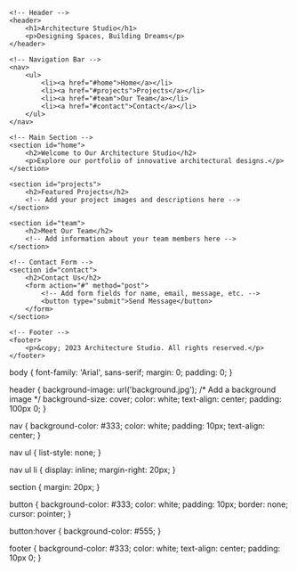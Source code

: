 <!DOCTYPE html>
<html lang="en">
<head>
    <meta charset="UTF-8">
    <meta name="viewport" content="width=device-width, initial-scale=1.0">
    <link rel="stylesheet" href="styles.css">
    <title>Architecture Studio</title>
</head>
<body>

    <!-- Header -->
    <header>
        <h1>Architecture Studio</h1>
        <p>Designing Spaces, Building Dreams</p>
    </header>

    <!-- Navigation Bar -->
    <nav>
        <ul>
            <li><a href="#home">Home</a></li>
            <li><a href="#projects">Projects</a></li>
            <li><a href="#team">Our Team</a></li>
            <li><a href="#contact">Contact</a></li>
        </ul>
    </nav>

    <!-- Main Section -->
    <section id="home">
        <h2>Welcome to Our Architecture Studio</h2>
        <p>Explore our portfolio of innovative architectural designs.</p>
    </section>

    <section id="projects">
        <h2>Featured Projects</h2>
        <!-- Add your project images and descriptions here -->
    </section>

    <section id="team">
        <h2>Meet Our Team</h2>
        <!-- Add information about your team members here -->
    </section>

    <!-- Contact Form -->
    <section id="contact">
        <h2>Contact Us</h2>
        <form action="#" method="post">
            <!-- Add form fields for name, email, message, etc. -->
            <button type="submit">Send Message</button>
        </form>
    </section>

    <!-- Footer -->
    <footer>
        <p>&copy; 2023 Architecture Studio. All rights reserved.</p>
    </footer>

</body>
</html>
body {
    font-family: 'Arial', sans-serif;
    margin: 0;
    padding: 0;
}

header {
    background-image: url('background.jpg'); /* Add a background image */
    background-size: cover;
    color: white;
    text-align: center;
    padding: 100px 0;
}

nav {
    background-color: #333;
    color: white;
    padding: 10px;
    text-align: center;
}

nav ul {
    list-style: none;
}

nav ul li {
    display: inline;
    margin-right: 20px;
}

section {
    margin: 20px;
}

button {
    background-color: #333;
    color: white;
    padding: 10px;
    border: none;
    cursor: pointer;
}

button:hover {
    background-color: #555;
}

footer {
    background-color: #333;
    color: white;
    text-align: center;
    padding: 10px 0;
}
